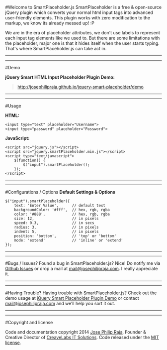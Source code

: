 #Welcome to SmartPlaceholder.js
SmartPlaceholder is a free & open-source jQuery plugin which converts your normal html input tags into advanced user-friendly elements. This plugin works with zero modification to the markup, we know its already messed up! :P

We are in the era of placeholder attributes, we don't use labels to represent each input tag elements like we used to. But there are some limitations with the placeholder, major one is that it hides itself when the user starts typing. That's where SmartPlaceholder.js can take act in.

***
***

#Demo

**jQuery Smart HTML Input Placeholder Plugin Demo:**
> <http://josephilipraja.github.io/jquery-smart-placeholder/demo>

***
***

#Usage

**HTML:**
```
<input type="text" placeholder="Username">
<input type="password" placeholder="Password">
```
**JavaScript:**
```
<script src="jquery.js"></script>
<script src="jquery.smartPlaceholder.min.js"></script>
<script type="text/javascript">
    $(function() {
        $("input").smartPlaceholder();
    });
</script>
```

***
***

#Configurations / Options
**Default Settings & Options**
```
$("input").smartPlaceholder({
    text: 'Enter Value',      // default text
    backgroundColor: '#fff',  // hex, rgb, rgba
    color: '#888',            // hex, rgb, rgba
    size: 12,                 // in pixels
    speed: 0.3,               // in secs
    radius: 3,                // in pixels
    indent: 5,                // in pixels
    position: 'bottom',       // 'top' or 'bottom'
    mode: 'extend'            // 'inline' or 'extend'
});
```

***
***

#Bugs / Issues?
Found a bug in SmartPlaceholder.js? Nice! Do notify me via [Github Issues](https://github.com/josephilipraja/jquery-smart-placeholder/issues) or drop a mail at [mail@josephilipraja.com](mailto:mail@josephilipraja.com). I really appreciate it.

***
***

#Having Trouble?
Having trouble with SmartPlaceholder.js? Check out the demo usage at [jQuery Smart Placeholder Plugin Demo](http://josephilipraja.github.io/jquery-smart-placeholder/demo/) or contact [mail@josephilipraja.com](mailto:mail@josephilipraja.com) and we’ll help you sort it out.

***
***

#Copyright and license

Code and documentation copyright 2014 [Jose Philip Raja](http://josephilipraja.com), Founder & Creative Director of [CreaveLabs IT Solutions](http://creavelabs.com). Code released under the [MIT license](https://github.com/josephilipraja/jquery-smart-placeholder/blob/master/LICENSE).